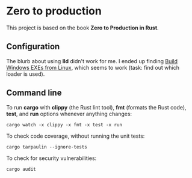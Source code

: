 # Zero to production

This project is based on the book
**Zero to Production in Rust**.

## Configuration

The blurb about using **lld** didn't work for me.
I ended up finding 
[Build Windows EXEs from Linux](https://bevy-cheatbook.github.io/setup/cross/linux-windows.html),
which seems to work
(task: find out which loader is used).

## Command line

To run **cargo** with **clippy** (the Rust lint tool), 
**fmt** (formats the Rust code), **test**, and **run** options
whenever anything changes:

```shell
cargo watch -x clippy -x fmt -x test -x run
```

To check code coverage, without running the unit tests:

```shell
cargo tarpaulin --ignore-tests
```

To check for security vulnerabilities:

```shell
cargo audit
```
